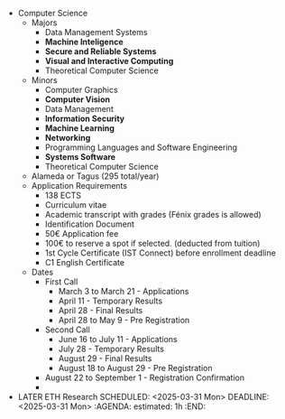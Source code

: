 - Computer Science
	- Majors
		- Data Management Systems
		- **Machine Inteligence**
		- **Secure and Reliable Systems**
		- **Visual and Interactive Computing**
		- Theoretical Computer Science
	- Minors
		- Computer Graphics
		- **Computer Vision**
		- Data Management
		- **Information Security**
		- **Machine Learning**
		- **Networking**
		- Programming Languages and Software Engineering
		- **Systems Software**
		- Theoretical Computer Science
	- Alameda or Tagus (295 total/year)
	- Application Requirements
		- 138 ECTS
		- Curriculum vitae
		- Academic transcript with grades (Fénix grades is allowed)
		- Identification Document
		- 50€ Application fee
		- 100€ to reserve a spot if selected. (deducted from tuition)
		- 1st Cycle Certificate (IST Connect) before enrollment deadline
		- C1 English Certificate
	- Dates
		- First Call
			- March 3 to March 21 - Applications
			- April 11 - Temporary Results
			- April 28 - Final Results
			- April 28 to May 9 - Pre Registration
		- Second Call
			- June 16 to July 11 - Applications
			- July 28 - Temporary Results
			- August 29 - Final Results
			- August 18 to August 29 - Pre Registration
		- August 22 to September 1 - Registration Confirmation
		-
- LATER ETH Research
  SCHEDULED: <2025-03-31 Mon>
  DEADLINE: <2025-03-31 Mon>
  :AGENDA:
  estimated: 1h
  :END:
